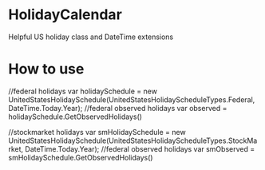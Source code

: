 HolidayCalendar
===============

Helpful US holiday class and DateTime extensions

How to use
==========
//federal holidays
var holidaySchedule = new UnitedStatesHolidaySchedule(UnitedStatesHolidayScheduleTypes.Federal, DateTime.Today.Year);
//federal observed holidays
var observed = holidaySchedule.GetObservedHolidays()

//stockmarket holidays
var smHolidaySchedule = new UnitedStatesHolidaySchedule(UnitedStatesHolidayScheduleTypes.StockMarket, DateTime.Today.Year);
//federal observed holidays
var smObserved = smHolidaySchedule.GetObservedHolidays()